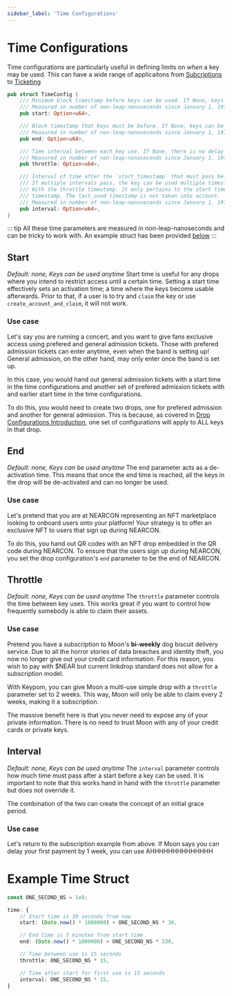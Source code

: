 ```yaml
---
sidebar_label: 'Time Configurations'
---
```

# Time Configurations
Time configurations are particularly useful in defining limits on *when* a key may be used. This can have a wide range of applicaitons from [Subcriptions](../../../../Tutorials/Advanced/subscriptions/concept.md) to [Ticketing](../../../../Tutorials/Advanced/ticketing/concept.md)

```rust
pub struct TimeConfig {
    /// Minimum block timestamp before keys can be used. If None, keys can be used immediately
    /// Measured in number of non-leap-nanoseconds since January 1, 1970 0:00:00 UTC.
    pub start: Option<u64>,

    /// Block timestamp that keys must be before. If None, keys can be used indefinitely
    /// Measured in number of non-leap-nanoseconds since January 1, 1970 0:00:00 UTC.
    pub end: Option<u64>,

    /// Time interval between each key use. If None, there is no delay between key uses.
    /// Measured in number of non-leap-nanoseconds since January 1, 1970 0:00:00 UTC.
    pub throttle: Option<u64>,

    /// Interval of time after the `start_timestamp` that must pass before a key can be used.
    /// If multiple intervals pass, the key can be used multiple times. This has nothing to do
    /// With the throttle timestamp. It only pertains to the start timestamp and the current
    /// timestamp. The last_used timestamp is not taken into account.
    /// Measured in number of non-leap-nanoseconds since January 1, 1970 0:00:00 UTC.
    pub interval: Option<u64>,
}
```
::: tip
All these time parameters are measured in non-leap-nanoseconds and can be tricky to work with. An example struct has been provided [below](time-customization.md)
:::

## Start 
*Default: none, Keys can be used anytime*
Start time is useful for any drops where you intend to restrict access until a certain time. Setting a start time effectively sets an activation time; a time where the keys become usable afterwards. Prior to that, if a user is to try and  `claim` the key or use `create_account_and_claim`, it will not work. 

### Use case
Let's say you are running a concert, and you want to give fans exclusive access using prefered and general admission tickets. Those with prefered admission tickets can enter anytime, even when the band is setting up! General admission, on the other hand, may only enter once the band is set up. 

In this case, you would hand out general admission tickets with a start time in the time configurations and another set of prefered admission tickets with and earlier start time in the time configurations.

To do this, you would need to create two drops, one for prefered admission and another for general admission. This is because, as covered in [Drop Configurations Introduction](customization-homepage.md), one set of configurations will apply to ALL keys in that drop. 

## End
*Default: none, Keys can be used anytime*
The end parameter acts as a de-activation time. This means that once the end time is reached, all the keys in the drop will be de-activated and can no longer be used. 

### Use case
Let's pretend that you are at NEARCON representing an NFT marketplace looking to onboard users onto your platform! Your strategy is to offer an exclusive NFT to users that sign up during NEARCON. 

To do this, you hand out QR codes with an NFT drop embedded in the QR code during NEARCON. To ensure that the users sign up during NEARCON, you set the drop configuration's `end` parameter to be the end of NEARCON. 

## Throttle
*Default: none, Keys can be used anytime*
The `throttle` parameter controls the time between key uses. This works great if you want to control how frequently somebody is able to claim their assets. 

### Use case
Pretend you have a subscription to Moon's **bi-weekly** dog biscuit delivery service. Due to all the horror stories of data breaches and identity theft, you now no longer give out your credit card information. For this reason, you wish to pay with $NEAR but current linkdrop standard does not allow for a subscription model. 

With Keypom, you can give Moon a multi-use simple drop with a `throttle` parameter set to 2 weeks. This way, Moon will only be able to claim every 2 weeks, making it a subscription. 

The massive benefit here is that you never need to expose any of your private information. There is no need to trust Moon with any of your credit cards or private keys.

## Interval
*Default: none, Keys can be used anytime*
The `interval` parameter controls how much time must pass after a start before a key can be used. It is important to note that this works hand in hand with the `throttle` parameter but does not override it. 

The combination of the two can create the concept of an initial grace period.

### Use case
Let's return to the subscription example from above. If Moon says you can delay your first payment by 1 week, you can use AHHHHHHHHHHHHHH

# Example Time Struct

```ts
const ONE_SECOND_NS = 1e9;

time: {
    // Start time is 30 seconds from now
    start: (Date.now() * 1000000) + ONE_SECOND_NS * 30,

    // End time is 5 minutes from start time
    end: (Date.now() * 1000000) + ONE_SECOND_NS * 330,

    // Time between use is 15 seconds
    throttle: ONE_SECOND_NS * 15,

    // Time after start for first use is 15 seconds
    interval: ONE_SECOND_NS * 15,
}
```


